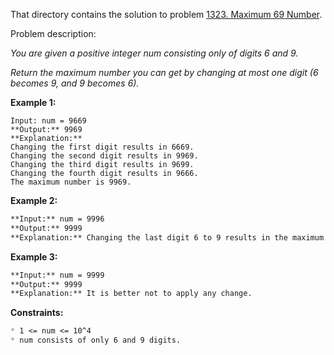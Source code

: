 That directory contains the solution to
problem [1323. Maximum 69 Number](https://leetcode.com/problems/maximum-69-number/).

Problem description:

*You are given a positive integer num consisting only of digits 6 and 9.*

*Return the maximum number you can get by changing at most one digit (6 becomes 9, and 9 becomes 6).*

**Example 1:**

```
Input: num = 9669
**Output:** 9969
**Explanation:** 
Changing the first digit results in 6669.
Changing the second digit results in 9969.
Changing the third digit results in 9699.
Changing the fourth digit results in 9666.
The maximum number is 9969.
```

**Example 2:**

```markdown
**Input:** num = 9996
**Output:** 9999
**Explanation:** Changing the last digit 6 to 9 results in the maximum number.
```

**Example 3:**

```markdown
**Input:** num = 9999
**Output:** 9999
**Explanation:** It is better not to apply any change.
```

**Constraints:**
```markdown
* 1 <= num <= 10^4
* num consists of only 6 and 9 digits.
```